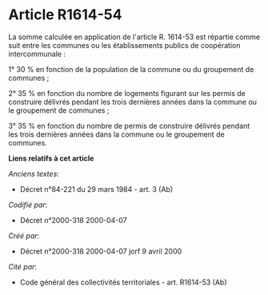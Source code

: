 # Article R1614-54

La somme calculée en application de l'article R. 1614-53 est répartie comme suit entre les communes ou les établissements
publics de coopération intercommunale :

1° 30 % en fonction de la population de la commune ou du groupement de communes ;

2° 35 % en fonction du nombre de logements figurant sur les permis de construire délivrés pendant les trois dernières années
dans la commune ou le groupement de communes ;

3° 35 % en fonction du nombre de permis de construire délivrés pendant les trois dernières années dans la commune ou le
groupement de communes.

**Liens relatifs à cet article**

_Anciens textes_:

  - Décret n°84-221 du 29 mars 1984 - art. 3 (Ab)

_Codifié par_:

  - Décret n°2000-318 2000-04-07

_Créé par_:

  - Décret n°2000-318 2000-04-07 jorf 9 avril 2000

_Cité par_:

  - Code général des collectivités territoriales - art. R1614-53 (Ab)
